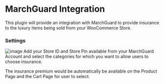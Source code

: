 # MarchGuard Integration

This plugin will provide an integration with MarchGuard to provide insurance to the luxury items being sold from your WooCommerce Store.

### Settings
![image](https://user-images.githubusercontent.com/11559294/129440062-7727fcd4-1910-410f-b87a-39fd29ffd658.png)
Add your Store ID and Store Pin available from your MarchGuard Account and select the categories for which you want to allow users to choose insurance.

The insurance premium would be automatically be available on the Product Page and the Cart Page for user to select.
